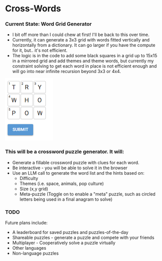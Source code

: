 # Cross-Words  

### Current State: Word Grid Generator
 - I bit off more than I could chew at first! I'll be back to this over time. 
 - Currently, it can generate a 3x3 grid with words fitted vertically and horizontally from a dictionary. It can go larger if you have the compute for it, but.. it's not efficient.
 - The logic is in the code to add some black squares in a grid up to 15x15 in a mirrored grid and add themes and theme words, but currently my constraint solving to get each word in place is not efficient enough and will go into near infinite recursion beyond 3x3 or 4x4. 

![Example of current functionality](./example.jpg "Example")

### This will be a crossword puzzle generator. It will:
- Generate a fillable crossword puzzle with clues for each word.
- Be interactive - you will be able to solve it in the browser
- Use an LLM call to generate the word list and the hints based on:
    - Difficulty
    - Themes (i.e. space, animals, pop culture)
    - Size (x,y grid)
    - Meta-puzzle (Toggle on to enable a "meta" puzzle, such as circled letters being used in a final anagram to solve)


### TODO

Future plans include:
- A leaderboard for saved puzzles and puzzles-of-the-day
- Shareable puzzles - generate a puzzle and compete with your friends
- Multiplayer - Cooperatively solve a puzzle virtually
- Other languages
- Non-language puzzles
